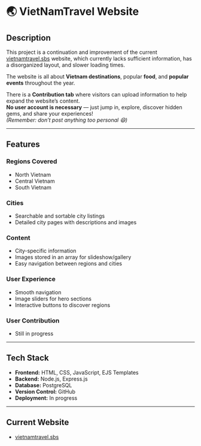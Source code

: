 # 🌏 VietNamTravel Website

## **Description**
This project is a continuation and improvement of the current [vietnamtravel.sbs](https://vietnamtravel.sbs) website, which currently lacks sufficient information, has a disorganized layout, and slower loading times.  

The website is all about **Vietnam destinations**, popular **food**, and **popular events** throughout the year.  

There is a **Contribution tab** where visitors can upload information to help expand the website’s content.  
**No user account is necessary** — just jump in, explore, discover hidden gems, and share your experiences!  
*(Remember: don’t post anything too personal 😄)*

---

## **Features**

### **Regions Covered**
- North Vietnam  
- Central Vietnam  
- South Vietnam  

### **Cities**
- Searchable and sortable city listings  
- Detailed city pages with descriptions and images  

### **Content**
- City-specific information  
- Images stored in an array for slideshow/gallery  
- Easy navigation between regions and cities  

### **User Experience**
- Smooth navigation  
- Image sliders for hero sections  
- Interactive buttons to discover regions  

### **User Contribution**
- Still in progress

---

## **Tech Stack**
- **Frontend:** HTML, CSS, JavaScript, EJS Templates  
- **Backend:** Node.js, Express.js  
- **Database:** PostgreSQL  
- **Version Control:** GitHub  
- **Deployment:** In progress  

---

## **Current Website**
- [vietnamtravel.sbs](https://vietnamtravel.sbs)

